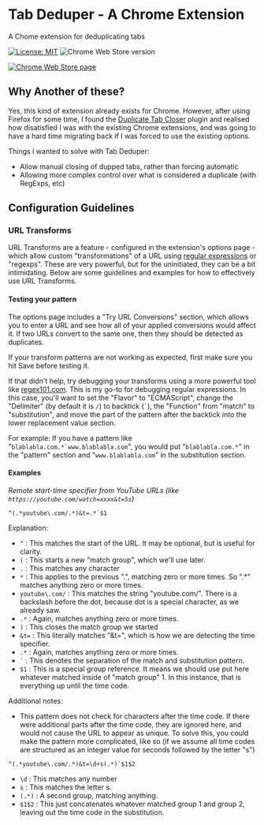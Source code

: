 # Tab Deduper - A Chrome Extension
A Chome extension for deduplicating tabs

[![License: MIT](https://img.shields.io/badge/License-MIT-lightgray.svg)](https://opensource.org/licenses/MIT)
![Chrome Web Store version](https://img.shields.io/chrome-web-store/v/fpcohiaaphpfoneofdlabjnpipbnkplj.svg)

[![Chrome Web Store page](https://storage.googleapis.com/web-dev-uploads/image/WlD8wC6g8khYWPJUsQceQkhXSlv1/tbyBjqi7Zu733AAKA5n4.png)](https://chrome.google.com/webstore/detail/tab-deduper/fpcohiaaphpfoneofdlabjnpipbnkplj)

## Why Another of these?
Yes, this kind of extension already exists for Chrome. However, after using Firefox for some time,
I found the [Duplicate Tab Closer](https://addons.mozilla.org/en-US/firefox/addon/duplicate-tabs-closer/)
plugin and realised how disatisfied I was with the existing Chrome extensions, and was going to have a hard time migrating
back if I was forced to use the existing options.

Things I wanted to solve with Tab Deduper:
- Allow manual closing of dupped tabs, rather than forcing automatic
- Allowing more complex control over what is considered a duplicate (with RegExps, etc)

## Configuration Guidelines

### URL Transforms
URL Transforms are a feature - configured in the extension's options page - which allow custom "transformations" of a URL using [regular expressions](https://www.w3schools.com/js/js_regexp.asp) or "regexps". These are very powerful, but for the uninitiated, they can be a bit intimidating. Below are some guidelines and examples for how to effectively use URL Transforms.

#### Testing your pattern
The options page includes a "Try URL Conversions" section, which allows you to enter a URL and see how all of your applied conversions would affect it. If two URLs convert to the same one, then they should be detected as duplicates.

If your transform patterns are not working as expected, first make sure you hit Save before testing it.

If that didn't help, try debugging your transforms using a more powerful tool like [regex101.com](https://regex101.com). This is my go-to for debugging regular expressions. In this case, you'll want to set the "Flavor" to "ECMAScript", change the "Delimiter" (by default it is `/`) to backtick (``` ` ```), the "Function" from "match" to "substitution", and move the part of the pattern after the backtick into the lower replacement value section.

For example: If you have a pattern like "```blablabla.com.*`www.blablabla.com```", you would put "`blablabla.com.*`" in the "pattern" section and "`www.blablabla.com`" in the substitution section.

#### Examples
*Remote start-time specifier from YouTube URLs (like `https://youtube.com/watch=xxxx&t=5s`)*

```
^(.*youtube\.com/.*)&t=.*`$1
```

Explanation:

* `^` : This matches the start of the URL. It may be optional, but is useful for clarity.
* `(` : This starts a new "match group", which we'll use later.
* `.` : This matches any character
* `*` : This applies to the previous ".", matching zero or more times. So ".*" matches anything zero or more times.
* `youtube\.com/` : This matches the string "youtube.com/". There is a backslash before the dot, because dot is a special character, as we already saw.
* `.*` : Again, matches anything zero or more times.
* `)` : This closes the match group we started
* `&t=` : This literally matches "&t=", which is how we are detecting the time specifier.
* `.*` : Again, matches anything zero or more times.
* ``` ` ``` : This denotes the separation of the match and substitution pattern.
* `$1` : This is a special group reference. It means we should use put here whatever matched inside of "match group" 1. In this instance, that is everything up until the time code.

Additional notes:

* This pattern does not check for characters after the time code. If there were additional parts after the time code, they are ignored here, and would not cause the URL to appear as unique. To solve this, you could make the pattern more complicated, like so (if we assume all time codes are structured as an integer value for seconds followed by the letter "s")

```
^(.*youtube\.com/.*)&t=\d+s(.*)`$1$2
```

* `\d` : This matches any number
* `s` : This matches the letter s.
* `(.*)` : A second group, matching anything.
* `$1$2` : This just concatenates whatever matched group 1 and group 2, leaving out the time code in the substitution.
